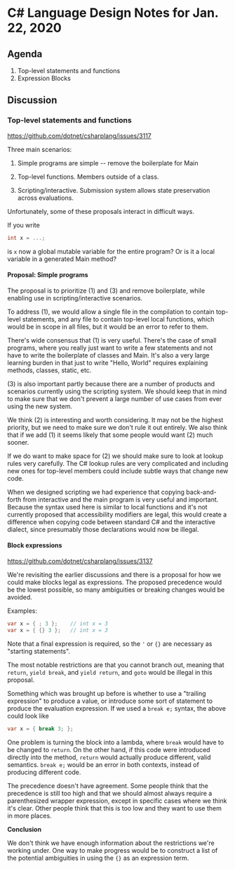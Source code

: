 
# C# Language Design Notes for Jan. 22, 2020

## Agenda

1. Top-level statements and functions
2. Expression Blocks 

## Discussion

### Top-level statements and functions

https://github.com/dotnet/csharplang/issues/3117

Three main scenarios:

1. Simple programs are simple -- remove the boilerplate for Main

2. Top-level functions. Members outside of a class.

3. Scripting/interactive. Submission system allows state preservation across evaluations.

Unfortunately, some of these proposals interact in difficult ways.

If you write

```C#
int x = ...;
```

is `x` now a global mutable variable for the entire program? Or is it a
local variable in a generated Main method?

#### Proposal: Simple programs

The proposal is to prioritize (1) and (3) and remove boilerplate, while
enabling use in scripting/interactive scenarios.

To address (1), we would allow a single file in the compilation to contain top-level statements,
and any file to contain top-level local functions, which would be in scope in all files, but it
would be an error to refer to them.

There's wide consensus that (1) is very useful. There's the case of small programs, where you
really just want to write a few statements and not have to write the boilerplate of classes and
Main. It's also a very large learning burden in that just to write "Hello, World" requires
explaining methods, classes, static, etc.

(3) is also important partly because there are a number of products and scenarios
currently using the scripting system. We should keep that in mind to make sure that
we don't prevent a large number of use cases from ever using the new system.

We think (2) is interesting and worth considering. It may not be the highest priority,
but we need to make sure we don't rule it out entirely. We also think that if we add
(1) it seems likely that some people would want (2) much sooner.

If we do want to make space for (2) we should make sure to look at lookup rules very carefully.
The C# lookup rules are very complicated and including new ones for top-level members could
include subtle ways that change new code.

When we designed scripting we had experience that copying back-and-forth from interactive and the
main program is very useful and important. Because the syntax used here is similar to local
functions and it's not currently proposed that accessibility modifiers are legal, this would
create a difference when copying code between standard C# and the interactive dialect, since
presumably those declarations would now be illegal.

#### Block expressions

https://github.com/dotnet/csharplang/issues/3137

We're revisiting the earlier discussions and there is a proposal for how we could
make blocks legal as expressions. The proposed precedence would be the lowest
possible, so many ambiguities or breaking changes would be avoided.

Examples:

```C#
var x = { ; 3 };    // int x = 3
var x = { {} 3 };   // int x = 3
```

Note that a final expression is required, so the `'` or `{}` are necessary as "starting
statements".

The most notable restrictions are that you cannot branch out, meaning that `return`, `yield break`, and `yield return`, and `goto` would be illegal in this proposal.

Something which was brought up before is whether to use a "trailing expression" to
produce a value, or introduce some sort of statement to produce the evaluation
expression. If we used a `break e;` syntax, the above could look like

```C#
var x = { break 3; };
```

One problem is turning the block into a lambda, where `break` would have to be changed to
`return`. On the other hand, if this code were introduced directly into the method, `return`
would actually produce different, valid semantics. `break e;` would be an error in both contexts,
instead of producing different code.

The precedence doesn't have agreement. Some people think that the precedence is
still too high and that we should almost always require a parenthesized wrapper
expression, except in specific cases where we think it's clear. Other people think
that this is too low and they want to use them in more places.

**Conclusion**

We don't think we have enough information about the restrictions we're working under. One way to
make progress would be to construct a list of the potential ambiguities in using the `{}` as an
expression term.